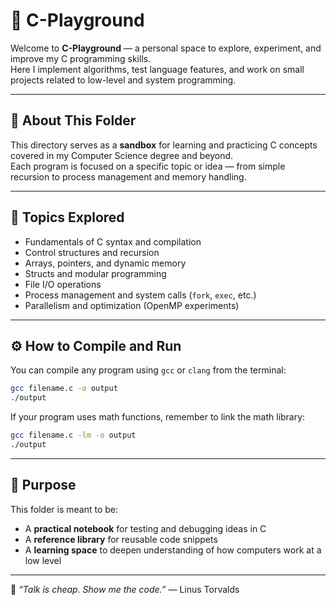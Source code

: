 # 🧩 C-Playground

Welcome to **C-Playground** — a personal space to explore, experiment, and improve my C programming skills.  
Here I implement algorithms, test language features, and work on small projects related to low-level and system programming.

---

## 🧠 About This Folder
This directory serves as a **sandbox** for learning and practicing C concepts covered in my Computer Science degree and beyond.  
Each program is focused on a specific topic or idea — from simple recursion to process management and memory handling.

---

## 🧰 Topics Explored
- Fundamentals of C syntax and compilation  
- Control structures and recursion  
- Arrays, pointers, and dynamic memory  
- Structs and modular programming  
- File I/O operations  
- Process management and system calls (`fork`, `exec`, etc.)  
- Parallelism and optimization (OpenMP experiments)

---

## ⚙️ How to Compile and Run
You can compile any program using `gcc` or `clang` from the terminal:

```bash
gcc filename.c -o output
./output
```

If your program uses math functions, remember to link the math library:
```bash
gcc filename.c -lm -o output
./output
```

---

## 🧩 Purpose
This folder is meant to be:
- A **practical notebook** for testing and debugging ideas in C  
- A **reference library** for reusable code snippets  
- A **learning space** to deepen understanding of how computers work at a low level  

---

🧠 *“Talk is cheap. Show me the code.”* — Linus Torvalds
